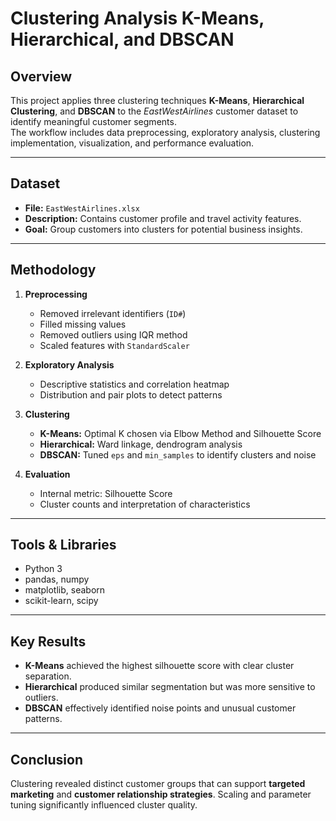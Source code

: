 # Clustering Analysis K-Means, Hierarchical, and DBSCAN

## Overview
This project applies three clustering techniques **K-Means**, **Hierarchical Clustering**, and **DBSCAN** to the *EastWestAirlines* customer dataset to identify meaningful customer segments.  
The workflow includes data preprocessing, exploratory analysis, clustering implementation, visualization, and performance evaluation.

---

## Dataset
- **File:** `EastWestAirlines.xlsx`
- **Description:** Contains customer profile and travel activity features.
- **Goal:** Group customers into clusters for potential business insights.

---

## Methodology
1. **Preprocessing**
   - Removed irrelevant identifiers (`ID#`)
   - Filled missing values
   - Removed outliers using IQR method
   - Scaled features with `StandardScaler`

2. **Exploratory Analysis**
   - Descriptive statistics and correlation heatmap
   - Distribution and pair plots to detect patterns

3. **Clustering**
   - **K-Means:** Optimal K chosen via Elbow Method and Silhouette Score
   - **Hierarchical:** Ward linkage, dendrogram analysis
   - **DBSCAN:** Tuned `eps` and `min_samples` to identify clusters and noise

4. **Evaluation**
   - Internal metric: Silhouette Score
   - Cluster counts and interpretation of characteristics

---

## Tools & Libraries
- Python 3
- pandas, numpy
- matplotlib, seaborn
- scikit-learn, scipy

---

## Key Results
- **K-Means** achieved the highest silhouette score with clear cluster separation.
- **Hierarchical** produced similar segmentation but was more sensitive to outliers.
- **DBSCAN** effectively identified noise points and unusual customer patterns.

---

## Conclusion
Clustering revealed distinct customer groups that can support **targeted marketing** and **customer relationship strategies**. Scaling and parameter tuning significantly influenced cluster quality.